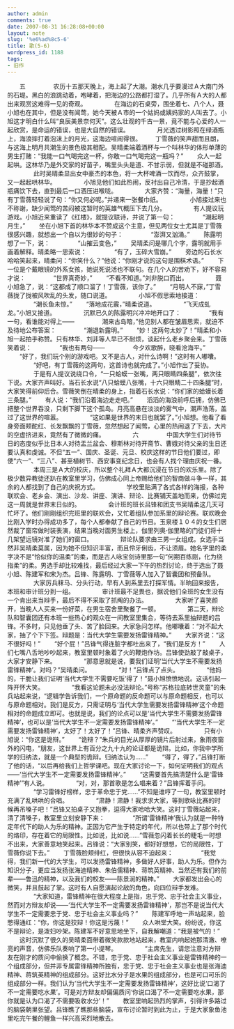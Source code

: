 ```yaml
---
author: admin
comments: true
date: 2007-08-31 16:28:08+00:00
layout: note
slug: '%e6%ad%8c5-6'
title: 歌(5-6)
wordpress_id: 1188
tags:
- 旧作
---
```


　　五
　　
　　农历十五那天晚上，海上起了大潮。潮水几乎要漫过Ａ大南门外的石堤。黑白的浪跳动着，咆哮着，把海边的公路都打湿了。几乎所有Ａ大的人都出来观赏这难得一见的奇观。
　　
　　在海边的石桌旁，围坐着七、八个人，聂小旭也在其中，但是没有闻莺，她今天被Ａ市的一个姑妈或姨妈家的人叫去了。小旭这才明白什么叫“良辰美景奈何天”。这么壮观的千古一景，竟不能与心爱的人一起欣赏，是命运的错误，也是大自然的错误。
　　
　　月光透过树影照在绿酒瓶上，海浪摔打着泡沫上的月光，这海边喧闹得很。
　　丁雪薇的笑声甜而且朗，与这海上明月共潮生的景色极其相配。吴晴柔端着酒杯与一个叫林华的体形单薄的男生打赌：“我能一口气喝完这一杯，你敢一口气喝完这一瓶吗？”
　　众人一起起哄。这林华乃是外交家的好苗子，嘴里头头是道、不甘示弱，但就是不碰那酒。
　　
　　此时吴晴柔显出女中豪杰的本色，将一大杯啤酒一饮而尽，众齐鼓掌，又一起起哄林华。
　　
　　小旭见他们如此热闹，反衬出自己冷清，于是抄起酒瓶痛饮下去，直到最后一口酒压进喉咙。
　　
　　大家齐赞：“海量，海量！”只有丁雪薇轻轻说了句：“你又何必呢。”并递来一张餐巾纸。
　　
　　小旭接过来也不称谢，缺少闻莺的苦闷被这暂时的英雄气概压下去几分。
　　
　　有人提议玩游戏。小旭近来重读了《红楼》，就提议联诗，并说了第一句：
　　
　　“潮起明月生，”
　　坐在小旭下首的林华本不赞成这个主意，但见两位女士尤其是丁雪薇很感兴趣，就想出一个自以为很妙的句子：
　　
　　“澎湃又汹涌。”
　　陈露明想了一下，说：
　　
　　“山摧云变色，”
　　吴晴柔问是哪几个字，露明就用手画着解释。晴柔略一思索说：
　　
　　“有了，玉碎大雪崩。”
　　旁边的石长水哈哈笑起来，晴柔问：“你笑什么？”他说：“你刚才说的这句是围棋术语。”
　　下一位是个戴眼镜的外系女孩，她说死说活也不联句。在几个人的苦劝下，好不容易才说：
　　
　　“世界真奇妙，”
　　“不看不知道。”刘非脱口而出。
　　
　　聂小旭急了，说：“这都成了顺口溜了！丁雪薇，该你了。”
　　“月明人不寐，”丁雪薇拢了拢被风吹乱的头发，随口说道。
　　
　　小旭不假思索地接道：
　　
　　“潮长鱼未惊。”
　　“落地成花霰，”晴柔说道。
　　
　　“飞天成虬龙。”小旭又接道。
　　
　　沉默已久的陈露明兴冲冲地开口了：
　　
　　“我有一句，看谁能对得上——
　　
　　潮来古岛暗，”他见别人都在皱眉思索，就迫不及待地公布答案：
　　
　　“潮退新露明。”
　　“妙！这两句太妙了！”晴柔和小旭一起拍手称赞。只有林华、刘非等人早已不耐烦，谈起什么老乡聚会来。丁雪薇笑着说：
　　
　　“我也有两句——
　　
　　今夕欢歌醉，晓看沧海平。”
　　“好了，我们玩个别的游戏吧。又不是古人，对什么诗啊！”这时有人嘟囔。
　　
　　“好吧，有丁雪薇的这两句，这首诗也就完成了。”小旭作出了妥协。
　　
　　于是有人提议说绕口令，“一只蛤蟆一张嘴，两只眼睛四条腿”，依次往下说。大家齐声叫好。当石长水说“八只蛤蟆八张嘴，十六只眼睛二十四条腿”时，大家笑得前仰后合。雪薇笑倒在晴柔的身上，指着石长水说：“你们家的蛤蟆长着三条腿。”
　　有人说：“我们沿着海边走走吧。”
　　滔滔的海浪前呼后拥，仿佛已把整个世界吞没，只剩下脚下这个孤岛。月亮高悬在淡淡的雾气中，潮声浩荡，盖过了这世界的喧嚣。
　　
　　“这如果是世界的末日也就罢了。”小旭想。他看了看身旁面颊酡红、长发飘飘的丁雪薇，忽然想起了闻莺，心里的热闹退了下去，大片的空虚挤进来，竟然有了微微的痛。
　　
　　六
　　
　　中国大学生们对待节日的态度似乎比日本人对待盂兰盆会、穆斯林对待开斋节、曹娥对待父亲的生日还要认真和虔诚。不但“五一”、国庆、圣诞、元旦、校庆这样的节日他们要过，即使“六一”、“三八”、甚至植树节、西安事变纪念日，也会有人找个理由庆祝一番。
　　
　　本周三是Ａ大的校庆，所以整个礼拜Ａ大都沉浸在节日的欢乐里。除了极少数异教徒还趴在教室里学习，仿佛成心同上帝赐给他们的智商做斗争一样，其余的人都找到了自己的庆祝方式。
　　
　　学校里贴满了各式各样的海报，各种联欢会、老乡会、演出、沙龙、讲座、演讲、辩论、比赛铺天盖地而来，仿佛过完这一周就是世界末日似的。
　　
　　会计班的班长吕锋和团支书吴晴柔这几天可忙坏了。他们刚刚组织完班里的联欢会，又忙着组队参加系里的辩论赛。联欢晚会比刚入学时办得成功多了，每个人都奉献了自己的节目。玉泉楼１０４的女生们居然裁了窗帘做时装表演，结果当晚对面男生楼上，伽里列奥·伽里略的门徒们将十几架望远镜对准了她们的窗口。
　　
　　辩论队要求由三男一女组成。女选手当然非吴晴柔莫属，因为她不但知识丰富，而且伶牙俐齿，不让须眉。她名字里的柔字决不是“恰似你的温柔”的柔，而是古人咏宝剑诗里那一句“何期百练刚，化为绕指柔”的柔。男选手却比较难找，最后经过大家一下午的热烈讨论，终于选出了聂小旭、陈建军和宋为杰。吕锋、陈露明、丁雪薇等人加入了智囊团和预备队。
　　
　　大家厉兵秣马、分头行动，早有人到系里去打探军情。半晌回来报告，本班和审计班分到一组。
　　
　　审计班最不足畏也，据说他们全班的女生没有一个肯出来当辩手，最后不得不采取了抓阄的办法。
　　
　　大家听了喜笑颜开，当晚人人买来一份好菜，在男生宿舍里聚餐了一顿。
　　
　　第二天，辩论队和智囊团还有本班一些热心的观众在一间教室里集合，等待去系里抽辩题的吕锋。不多时，只见他垂了头、苦了脸回来。大家急问怎样。他嘟囔着：“对不起大家，抽了个下下签。辩题是：当代大学生需要发扬雷锋精神。”
　　大家齐说：“这不很好吗！”
　　“好个屁！”吕锋气得连脏字都吐出来了，“我们是反方！”
　　人们七嘴八舌地吵吵起来，教室里顿时象着了火的鞭炮作坊。吕锋使劲敲了敲桌子，大家才安静下来。
　　
　　“那意思就是说，要我们证明‘当代大学生不需要发扬雷锋精神’。对吗？”吴晴柔问。
　　
　　“对！”吕锋点了点头。
　　
　　“他妈的，干脆让我们证明‘当代大学生不需要吃饭’得了！”聂小旭愤愤地说。这话引起一阵开怀大笑。
　　
　　“我看这论题未必没法辩论。”号称“苏格拉底转世灵童”的朱兵站起来说，“逻辑学告诉我们，一个原命题的反命题可以与原命题相反，也可以与原命题相对。我们是反方，只需证明与‘当代大学生需要发扬雷锋精神’这个命题相对的命题成立即可。也就是说，我们的论点可以是‘当代大学生不需要发扬雷锋精神’，也可以是‘当代大学生不一定需要发扬雷锋精神’。”
　　“‘当代大学生不一定需要发扬雷锋精神’，太好了！太好了！”吕锋、晴柔齐声赞叹。
　　
　　只有小旭说：“你这是诡辩。”
　　“诡辩？”朱兵的目光从厚厚的镜片后射过来，象雨夜窗外的闪电，“朋友，这世界上有百分之九十九的论证都是诡辩。比如，你我中学所学的归纳法，就是一个典型的诡辩。归纳法认为……”
　　“得了，得了，”吕锋打断了他的话，“以后再给我们上哲学课吧。现在大家讨论一下，如何证明我们的观点——‘当代大学生不一定需要发扬雷锋精神’。”
　　“这需要首先搞清楚什么是‘雷锋精神’”有人说。
　　
　　“对，对，那首歌是怎么唱来着？”吕锋挥着手问。
　　
　　“学习雷锋好榜样，忠于革命忠于党……”不知是谁哼了一句，教室里顿时充满了乱哄哄的合唱。
　　
　　“肃静！肃静！我求求大家，等到歌咏比赛的时候再吊嗓子吧！”吕锋又拍桌子又抱拳，逗得大家哈哈大笑。这时丁雪薇站起来，清了清嗓子，教室里立刻安静下来：
　　
　　“所谓‘雷锋精神’我认为就是一种特定年代下的助人为乐的精神。正因为它产生于特定的年代，所以也带上了那个时代的烙印，存在着它的局限性。比如说，比如说……”雪薇忽闪着长长的睫毛一时想不出来，大家善意地笑起来。吕锋说：“大家别笑，都好好想想，它的局限性，丁雪薇你说下去。”
　　丁雪薇脸颊绯红，但很快从容不迫起来：
　　
　　“我觉得，我们新一代的大学生，可以发扬雷锋精神，多做好人好事，助人为乐。但作为知识分子，更应当发扬张海迪精神、朱伯儒精神、蒋筑英精神、当然还有我们的前辈——鲁迅的精神，以及我们的校友——陈景润的精神。”
　　大家都发出会心的微笑，并且鼓起了掌。这时有人自愿演起论敌的角色，向四位辩手发难。
　　
　　“大家知道，雷锋精神在很大程度上是指，忠于党、忠于社会主义事业，然而对方辩友却说——‘当代大学生不一定需要发扬雷锋精神’，那岂不是说当代大学生不一定需要忠于党、忠于社会主义事业吗？”
　　陈建军呼地一声站起来，脸憋得通红：“你，你这是狡辩！你这是污蔑！”
　　众人哄堂大笑。纷纷说，你这不是辩论，是泼妇吵架。陈建军不好意思地坐下，自我解嘲道：“我是被气的！”
　　这时沉默了很久的吴晴柔面带着微笑款款地站起来，教室内响起她那清澈、嘹亮的声音，仿佛乐队奏响了第一小提琴。
　　
　　“主席先生，请您注意对方辩友在刚才的质问中偷换了概念。不错，忠于党、忠于社会主义事业是雷锋精神的一个组成部分，但并非专属雷锋精神所独有，忠于党、忠于社会主义事业也是张海迪精神、蒋筑英精神的组成部分。这好比水分子是水果的组成部分，也是可口可乐的组成部分一样。我们认为‘当代大学生不一定需要发扬雷锋精神’，这好比说‘口渴了不一定需要吃水果’。可是对方辩友却偏偏质问‘你说口渴了不一定需要吃水果，那你就是认为口渴了不需要吸收水分’！”
　　教室里响起热烈的掌声，引得许多路过的脑袋朝里张望。吕锋瞧了瞧那些脑袋，宣布讨论暂时到此为止，于是大家象鱼池里吃完午餐的鲤鱼一样兴高采烈地散去。 
